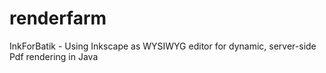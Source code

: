 # renderfarm
InkForBatik - Using Inkscape as WYSIWYG editor for dynamic, server-side Pdf rendering in Java
